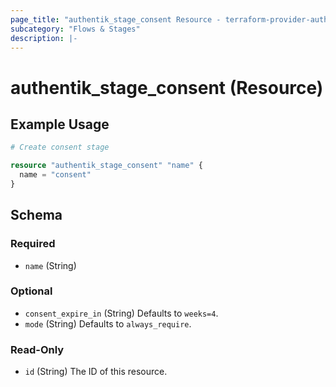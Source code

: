 ```yaml
---
page_title: "authentik_stage_consent Resource - terraform-provider-authentik"
subcategory: "Flows & Stages"
description: |-
---
```


# authentik_stage_consent (Resource)

## Example Usage

```terraform
# Create consent stage

resource "authentik_stage_consent" "name" {
  name = "consent"
}
```

<!-- schema generated by tfplugindocs -->
## Schema

### Required

- `name` (String)

### Optional

- `consent_expire_in` (String) Defaults to `weeks=4`.
- `mode` (String) Defaults to `always_require`.

### Read-Only

- `id` (String) The ID of this resource.
